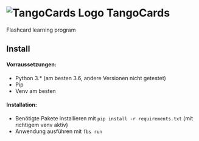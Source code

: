 # ![TangoCards Logo](https://syscy.de/stuff/tangocards/32.png "TangoCards") TangoCards
Flashcard learning program

## Install

#### Vorraussetzungen:
- Python 3.* (am besten 3.6, andere Versionen nicht getestet)
- Pip
- Venv am besten

#### Installation:
- Benötigte Pakete installieren mit `pip install -r requirements.txt` (mit richtigem venv aktiv)
- Anwendung ausführen mit `fbs run`
